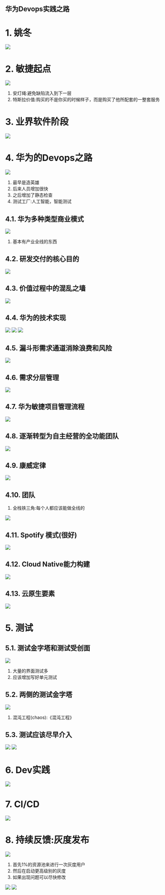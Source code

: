 华为Devops实践之路
---

# 1. 姚冬
![](https://spricoder.oss-cn-shanghai.aliyuncs.com/2020-Devops-introduction/img/HuaWei/1.png)

# 2. 敏捷起点
![](https://spricoder.oss-cn-shanghai.aliyuncs.com/2020-Devops-introduction/img/HuaWei/2.png)

1. 安灯绳:避免缺陷流入到下一层
2. 特斯拉价值:购买的不是你买的时候样子，而是购买了他所配套的一整套服务

# 3. 业界软件阶段
![](https://spricoder.oss-cn-shanghai.aliyuncs.com/2020-Devops-introduction/img/HuaWei/3.png)

# 4. 华为的Devops之路
![](https://spricoder.oss-cn-shanghai.aliyuncs.com/2020-Devops-introduction/img/HuaWei/4.png)

1. 最早是造英雄
2. 后来人员增加很快
3. 之后增加了静态检查
4. 测试工厂:人工智能，智能测试

## 4.1. 华为多种类型商业模式
![](https://spricoder.oss-cn-shanghai.aliyuncs.com/2020-Devops-introduction/img/HuaWei/5.png)

1. 基本有产业全线的东西

## 4.2. 研发交付的核心目的
![](https://spricoder.oss-cn-shanghai.aliyuncs.com/2020-Devops-introduction/img/HuaWei/6.png)

## 4.3. 价值过程中的混乱之墙
![](https://spricoder.oss-cn-shanghai.aliyuncs.com/2020-Devops-introduction/img/HuaWei/7.png)

## 4.4. 华为的技术实现
![](https://spricoder.oss-cn-shanghai.aliyuncs.com/2020-Devops-introduction/img/HuaWei/8.png)
![](https://spricoder.oss-cn-shanghai.aliyuncs.com/2020-Devops-introduction/img/HuaWei/9.png)
![](https://spricoder.oss-cn-shanghai.aliyuncs.com/2020-Devops-introduction/img/HuaWei/10.png)

## 4.5. 漏斗形需求通道消除浪费和风险
![](https://spricoder.oss-cn-shanghai.aliyuncs.com/2020-Devops-introduction/img/HuaWei/11.png)

## 4.6. 需求分层管理
![](https://spricoder.oss-cn-shanghai.aliyuncs.com/2020-Devops-introduction/img/HuaWei/12.png)

## 4.7. 华为敏捷项目管理流程
![](https://spricoder.oss-cn-shanghai.aliyuncs.com/2020-Devops-introduction/img/HuaWei/13.png)

## 4.8. 逐渐转型为自主经营的全功能团队
![](https://spricoder.oss-cn-shanghai.aliyuncs.com/2020-Devops-introduction/img/HuaWei/14.png)

## 4.9. 康威定律
![](https://spricoder.oss-cn-shanghai.aliyuncs.com/2020-Devops-introduction/img/HuaWei/15.png)

## 4.10. 团队
1. 全栈铁三角:每个人都应该能做全线的

![](https://spricoder.oss-cn-shanghai.aliyuncs.com/2020-Devops-introduction/img/HuaWei/16.png)

## 4.11. Spotify 模式(很好)

![](https://spricoder.oss-cn-shanghai.aliyuncs.com/2020-Devops-introduction/img/HuaWei/17.png)

## 4.12. Cloud Native能力构建

![](https://spricoder.oss-cn-shanghai.aliyuncs.com/2020-Devops-introduction/img/HuaWei/18.png)

## 4.13. 云原生要素
![](https://spricoder.oss-cn-shanghai.aliyuncs.com/2020-Devops-introduction/img/HuaWei/19.png)

# 5. 测试

## 5.1. 测试金字塔和测试受创面
![](https://spricoder.oss-cn-shanghai.aliyuncs.com/2020-Devops-introduction/img/HuaWei/20.png)

1. 大量的界面测试多
2. 应该增加写好单元测试

## 5.2. 两侧的测试金字塔
![](https://spricoder.oss-cn-shanghai.aliyuncs.com/2020-Devops-introduction/img/HuaWei/21.png)

1. 混沌工程(chaos):《混沌工程》

## 5.3. 测试应该尽早介入
![](https://spricoder.oss-cn-shanghai.aliyuncs.com/2020-Devops-introduction/img/HuaWei/22.png)
![](https://spricoder.oss-cn-shanghai.aliyuncs.com/2020-Devops-introduction/img/HuaWei/23.png)

# 6. Dev实践
![](https://spricoder.oss-cn-shanghai.aliyuncs.com/2020-Devops-introduction/img/HuaWei/24.png)

# 7. CI/CD
![](https://spricoder.oss-cn-shanghai.aliyuncs.com/2020-Devops-introduction/img/HuaWei/25.png)

# 8. 持续反馈:灰度发布
![](https://spricoder.oss-cn-shanghai.aliyuncs.com/2020-Devops-introduction/img/HuaWei/26.png)

1. 首先1%的资源池来进行一次灰度用户
2. 然后在启动更高级别的灰度
3. 如果出现问题可以尽快修改

![](https://spricoder.oss-cn-shanghai.aliyuncs.com/2020-Devops-introduction/img/HuaWei/27.png)
![](https://spricoder.oss-cn-shanghai.aliyuncs.com/2020-Devops-introduction/img/HuaWei/28.png)
